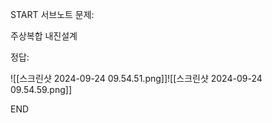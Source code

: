 START
서브노트
문제:

주상복합 내진설계 

정답:

![[스크린샷 2024-09-24 09.54.51.png]]![[스크린샷 2024-09-24 09.54.59.png]]
<!--ID: 1727688301284-->
END